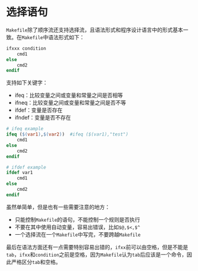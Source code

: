 # 选择语句

`Makefile`除了顺序流还支持选择流，且语法形式和程序设计语言中的形式基本一致。在`Makefile`中语法形式如下：

```makefile
ifxxx condition
	cmd1
else
	cmd2
endif
```

支持如下关键字：

- ifeq：比较变量之间或变量和常量之间是否相等
- ifneq：比较变量之间或变量和常量之间是否不等
- ifdef：变量是否存在
- ifndef：变量是否不存在

```makefile
# ifeq example
ifeq ($(var1),$(var2))	#ifeq ($(var1),"test")
	cmd1
else
	cmd2
endif

# ifdef example
ifdef var1
	cmd1
else
	cmd2
endif
```

虽然单简单，但是也有一些需要注意的地方：

- 只能控制`Makefile`的语句，不能控制一个规则是否执行
- 不要在其中使用自动变量，容易出错误，比如`$@,$<,$^`
- 一个选择流在一个`Makefile`中写完，不要跨越`Makefile`

最后在语法方面还有一点需要特别容易出错的，`ifxx`前可以由空格，但是不能是`tab`，`ifxx`和`condition`之前是空格，因为`Makefile`认为`tab`后应该是一个命令，因此严格区分`tab`和空格。

